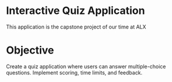 # Interactive Quiz Application

This application is the capstone project of our time at ALX

# Objective
Create a quiz application where users can answer multiple-choice questions.
Implement scoring, time limits, and feedback.
